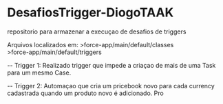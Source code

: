 # DesafiosTrigger-DiogoTAAK
repositorio para armazenar a execuçao de desafios de triggers

Arquivos localizados em:
    >force-app/main/default/classes<br>
    >force-app/main/default/triggers<br>

-- Trigger 1: Realizado trigger que impede a criaçao de mais de uma Task para um mesmo Case.
 
  

-- Trigger 2: Automaçao que cria um pricebook novo para cada currency cadastrada quando um produto novo é adicionado.
  Pro

